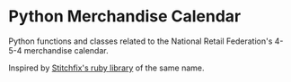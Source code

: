# Python Merchandise Calendar
Python functions and classes related to the National Retail Federation's 4-5-4 merchandise calendar.

Inspired by [Stitchfix's ruby library](https://github.com/stitchfix/merch_calendar) of the same name.
